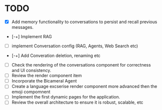 # TODO

- [X] Add memory functionality to conversations to persist and recall previous messages.
- [-+] Implement RAG
- [ ] implement Conversation config (RAG, Agents, Web Search etc)
- [-+] Add Converation deletion, renaming etc
- [ ] Check the rendering of the conversations component for correctness and UI consistency.
- [ ] Review the render component item
- [ ] Incorporate the Bicameral Agent
- [ ] Create a language excserise render component more advanced then the emoji compomnent
- [ ] Implement the first dynamic pages for the application.
- [ ] Review the overall architecture to ensure it is robust, scalable, etc
